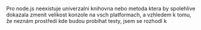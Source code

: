 Pro node.js neexistuje univerzalni knihovna nebo metoda ktera by spolehlive dokazala zmenit velikost konzole na vsch platformach, a vzhledem k tomu, že neznám prostředí kde budou probíhat testy, jsem se rozhodl k 